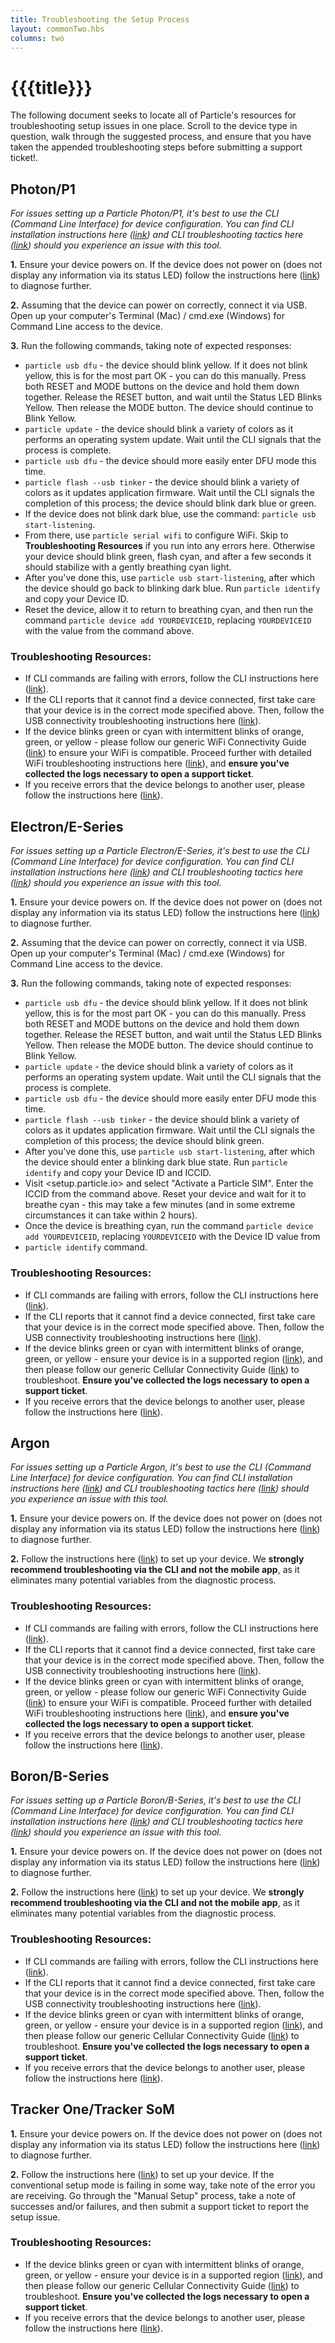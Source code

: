 ```yaml
---
title: Troubleshooting the Setup Process
layout: commonTwo.hbs
columns: two
---
```


# {{{title}}}
The following document seeks to locate all of Particle's resources for troubleshooting setup issues in one place. Scroll to the device type in question, walk through the suggested process, and ensure that you have taken the appended troubleshooting steps before submitting a support ticket!.

## Photon/P1

_For issues setting up a Particle Photon/P1, it's best to use the CLI (Command Line Interface) for device configuration. You can find CLI installation instructions here ([link](/tutorials/developer-tools/cli/)) and CLI troubleshooting tactics here ([link](https://support.particle.io/hc/en-us/articles/1260801311330-Troubleshooting-the-Particle-CLI)) should you experience an issue with this tool._

**1\.** Ensure your device powers on. If the device does not power on (does not display any information via its status LED) follow the instructions here ([link](https://support.particle.io/hc/en-us/articles/1260801176309-Identifying-Damaged-Hardware)) to diagnose further.

**2.** Assuming that the device can power on correctly, connect it via USB. Open up your computer's Terminal (Mac) / cmd.exe (Windows) for Command Line access to the device.

**3.** Run the following commands, taking note of expected responses:

* `particle usb dfu` \- the device should blink yellow. If it does not blink yellow, this is for the most part OK - you can do this manually. Press both RESET and MODE buttons on the device and hold them down together. Release the RESET button, and wait until the Status LED Blinks Yellow. Then release the MODE button. The device should continue to Blink Yellow.
* `particle update` \- the device should blink a variety of colors as it performs an operating system update. Wait until the CLI signals that the process is complete.
* `particle usb dfu` \- the device should more easily enter DFU mode this time.
* `particle flash --usb tinker` \- the device should blink a variety of colors as it updates application firmware. Wait until the CLI signals the completion of this process; the device should blink dark blue or green.
* If the device does not blink dark blue, use the command: `particle usb start-listening`.
* From there, use `particle serial wifi` to configure WiFi. Skip to **Troubleshooting Resources** if you run into any errors here. Otherwise your device should blink green, flash cyan, and after a few seconds it should stabilize with a gently breathing cyan light.
* After you've done this, use `particle usb start-listening`, after which the device should go back to blinking dark blue. Run `particle identify` and copy your Device ID.
* Reset the device, allow it to return to breathing cyan, and then run the command `particle device add YOURDEVICEID`, replacing `YOURDEVICEID` with the value from the command above.

### Troubleshooting Resources:

* If CLI commands are failing with errors, follow the CLI instructions here ([link](https://support.particle.io/hc/en-us/articles/1260801311330-Troubleshooting-the-Particle-CLI)).
* If the CLI reports that it cannot find a device connected, first take care that your device is in the correct mode specified above. Then, follow the USB connectivity troubleshooting instructions here ([link](https://support.particle.io/hc/en-us/articles/1260801311330/#CLI-does-not-recognize-device)).
* If the device blinks green or cyan with intermittent blinks of orange, green, or yellow - please follow our generic WiFi Connectivity Guide ([link](https://support.particle.io/hc/en-us/articles/360052621274)) to ensure your WiFi is compatible. Proceed further with detailed WiFi troubleshooting instructions here ([link](https://support.particle.io/hc/en-us/articles/1260800692169-Troubleshooting-WiFi-on-the-Particle-Photon-P1)), and **ensure you've collected the logs necessary to open a support ticket**.
* If you receive errors that the device belongs to another user, please follow the instructions here ([link](https://support.particle.io/hc/articles/360045423454/)).

## Electron/E-Series

_For issues setting up a Particle Electron/E-Series, it's best to use the CLI (Command Line Interface) for device configuration. You can find CLI installation instructions here ([link](/tutorials/developer-tools/cli/)) and CLI troubleshooting tactics here ([link](https://support.particle.io/hc/en-us/articles/1260801311330-Troubleshooting-the-Particle-CLI)) should you experience an issue with this tool._

**1\.** Ensure your device powers on. If the device does not power on (does not display any information via its status LED) follow the instructions here ([link](https://support.particle.io/hc/en-us/articles/1260801176309-Identifying-Damaged-Hardware)) to diagnose further.

**2.** Assuming that the device can power on correctly, connect it via USB. Open up your computer's Terminal (Mac) / cmd.exe (Windows) for Command Line access to the device.

**3.** Run the following commands, taking note of expected responses:

* `particle usb dfu` \- the device should blink yellow. If it does not blink yellow, this is for the most part OK - you can do this manually. Press both RESET and MODE buttons on the device and hold them down together. Release the RESET button, and wait until the Status LED Blinks Yellow. Then release the MODE button. The device should continue to Blink Yellow.
* `particle update` \- the device should blink a variety of colors as it performs an operating system update. Wait until the CLI signals that the process is complete.
* `particle usb dfu` \- the device should more easily enter DFU mode this time.
* `particle flash --usb tinker` \- the device should blink a variety of colors as it updates application firmware. Wait until the CLI signals the completion of this process; the device should blink green.
* After you've done this, use `particle usb start-listening`, after which the device should enter a blinking dark blue state. Run `particle identify` and copy your Device ID and ICCID.
* Visit <setup.particle.io> and select "Activate a Particle SIM". Enter the ICCID from the command above. Reset your device and wait for it to breathe cyan - this may take a few minutes (and in some extreme circumstances it can take within 2 hours).
* Once the device is breathing cyan, run the command `particle device add YOURDEVICEID`, replacing `YOURDEVICEID` with the Device ID value from
* `particle identify` command.

### Troubleshooting Resources:

* If CLI commands are failing with errors, follow the CLI instructions here ([link](https://support.particle.io/hc/en-us/articles/1260801311330-Troubleshooting-the-Particle-CLI)).
* If the CLI reports that it cannot find a device connected, first take care that your device is in the correct mode specified above. Then, follow the USB connectivity troubleshooting instructions here ([link](https://support.particle.io/hc/en-us/articles/1260801311330/#CLI-does-not-recognize-device)).
* If the device blinks green or cyan with intermittent blinks of orange, green, or yellow - ensure your device is in a supported region ([link](https://support.particle.io/hc/en-us/articles/1500000013382)), and then please follow our generic Cellular Connectivity Guide ([link](https://support.particle.io/hc/en-us/articles/360044518213)) to troubleshoot. **Ensure you've collected the logs necessary to open a support ticket**.
* If you receive errors that the device belongs to another user, please follow the instructions here ([link](https://support.particle.io/hc/articles/360045423454/)).

## Argon

_For issues setting up a Particle Argon, it's best to use the CLI (Command Line Interface) for device configuration. You can find CLI installation instructions here ([link](/tutorials/developer-tools/cli/)) and CLI troubleshooting tactics here ([link](https://support.particle.io/hc/en-us/articles/1260801311330-Troubleshooting-the-Particle-CLI)) should you experience an issue with this tool._

**1\.** Ensure your device powers on. If the device does not power on (does not display any information via its status LED) follow the instructions here ([link](https://support.particle.io/hc/en-us/articles/1260801176309-Identifying-Damaged-Hardware)) to diagnose further.

**2.** Follow the instructions here ([link](https://support.particle.io/hc/articles/360045547634/)) to set up your device. We **strongly recommend troubleshooting via the CLI and not the mobile app**, as it eliminates many potential variables from the diagnostic process.

### Troubleshooting Resources:

* If CLI commands are failing with errors, follow the CLI instructions here ([link](https://support.particle.io/hc/en-us/articles/1260801311330-Troubleshooting-the-Particle-CLI)).
* If the CLI reports that it cannot find a device connected, first take care that your device is in the correct mode specified above. Then, follow the USB connectivity troubleshooting instructions here ([link](https://support.particle.io/hc/en-us/articles/1260801311330/#CLI-does-not-recognize-device)).
* If the device blinks green or cyan with intermittent blinks of orange, green, or yellow - please follow our generic WiFi Connectivity Guide ([link](https://support.particle.io/hc/en-us/articles/360052621274)) to ensure your WiFi is compatible. Proceed further with detailed WiFi troubleshooting instructions here ([link](https://support.particle.io/hc/en-us/articles/1260800691709-Troubleshooting-WiFi-on-the-Particle-Argon)), and **ensure you've collected the logs necessary to open a support ticket**.
* If you receive errors that the device belongs to another user, please follow the instructions here ([link](https://support.particle.io/hc/articles/360045423454/)).

## Boron/B-Series

_For issues setting up a Particle Boron/B-Series, it's best to use the CLI (Command Line Interface) for device configuration. You can find CLI installation instructions here ([link](/tutorials/developer-tools/cli/)) and CLI troubleshooting tactics here ([link](https://support.particle.io/hc/en-us/articles/1260801311330-Troubleshooting-the-Particle-CLI)) should you experience an issue with this tool._

**1\.** Ensure your device powers on. If the device does not power on (does not display any information via its status LED) follow the instructions here ([link](https://support.particle.io/hc/en-us/articles/1260801176309-Identifying-Damaged-Hardware)) to diagnose further.

**2.** Follow the instructions here ([link](https://support.particle.io/hc/articles/360045547634/)) to set up your device. We **strongly recommend troubleshooting via the CLI and not the mobile app**, as it eliminates many potential variables from the diagnostic process.

### Troubleshooting Resources:

* If CLI commands are failing with errors, follow the CLI instructions here ([link](https://support.particle.io/hc/en-us/articles/1260801311330-Troubleshooting-the-Particle-CLI)).
* If the CLI reports that it cannot find a device connected, first take care that your device is in the correct mode specified above. Then, follow the USB connectivity troubleshooting instructions here ([link](https://support.particle.io/hc/en-us/articles/1260801311330/#CLI-does-not-recognize-device)).
* If the device blinks green or cyan with intermittent blinks of orange, green, or yellow - ensure your device is in a supported region ([link](https://support.particle.io/hc/en-us/articles/1500000013382)), and then please follow our generic Cellular Connectivity Guide ([link](https://support.particle.io/hc/en-us/articles/360044518213)) to troubleshoot. **Ensure you've collected the logs necessary to open a support ticket**.
* If you receive errors that the device belongs to another user, please follow the instructions here ([link](https://support.particle.io/hc/articles/360045423454/)).

## Tracker One/Tracker SoM

**1\.** Ensure your device powers on. If the device does not power on (does not display any information via its status LED) follow the instructions here ([link](https://support.particle.io/hc/en-us/articles/1260801176309-Identifying-Damaged-Hardware)) to diagnose further.

**2.** Follow the instructions here ([link](/tutorials/asset-tracking/setup/#setup)) to set up your device. If the conventional setup mode is failing in some way, take note of the error you are receiving. Go through the "Manual Setup" process, take a note of successes and/or failures, and then submit a support ticket to report the setup issue.

### Troubleshooting Resources:

* If the device blinks green or cyan with intermittent blinks of orange, green, or yellow - ensure your device is in a supported region ([link](https://support.particle.io/hc/en-us/articles/1500000013382)), and then please follow our generic Cellular Connectivity Guide ([link](https://support.particle.io/hc/en-us/articles/360044518213)) to troubleshoot. **Ensure you've collected the logs necessary to open a support ticket**.
* If you receive errors that the device belongs to another user, please follow the instructions here ([link](https://support.particle.io/hc/articles/360045423454/)).
